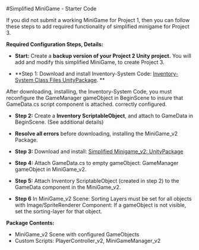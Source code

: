 #Simplified MiniGame - Starter Code 

 If you did not submit a working MiniGame for Project 1, then you can follow these steps to add required functionality of simplified minigame for Project 3.   

**Required Configuration Steps, Details:**

- **Start:** Create a **backup version of your Project 2 Unity project.**  You will add and modify this simplified MiniGame, to create Project 3. 

- **Step 1: Download and install Inventory-System Code: [Inventory-System Class Files UnityPackage](https://utdallas.box.com/v/InventorySystem-Code). **

After downloading, installing, the Inventory-System Code, you must reconfigure the GameManager gameObject in BeginScene to insure that GameData.cs script component is attached. correctly configured.  

- **Step 2:** Create a **Inventory ScriptableObject**, and attach to GameData in BeginScene. (See additional details)


- **Resolve all errors** before downloading, installing the MiniGame_v2 Package.

- **Step 3:**  Download and install: [Simplified Minigame_v2: UnityPackage](https://utdallas.box.com/v/miniGame-v2-Proj3-startAsset) 

- **Step 4:** Attach GameData.cs to empty gameObject: GameManager gameObject in MiniGame_v2.   

- **Step 5:** Attach Inventory ScriptableObject (created in step 2) to the GameData component in the MiniGame_v2.

- **Step 6**  In MiniGame_v2 Scene:  Sorting Layers must be set for all objects with Image/SpriteRenderer Component:  If a gameObject is not visible, set the sorting-layer for that object. 


**Package Contents:** 

 - MiniGame_v2 Scene with configured GameObjects 
 - Custom Scripts:  PlayerController_v2, MiniGameManager_v2
 


